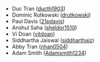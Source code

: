 - Duc Tran ([ducth1903](https://github.com/ducth1903))
- Dominic Rutkowski ([drutkowski](https://github.com/dominicrutk))
- Paul Davis ([21pdavis](https://github.com/21pdavis))
- Anshul Saha ([sheldor1510](https://github.com/sheldor1510))
- Vi Doan ([vitdoan](https://github.com/vitdoan))
- Siddhartha Jaiswal ([siddharthajz](https://github.com/siddharthajz))
- Abby Tran ([nhan0504](https://github.com/nhan0504))
- Adam Smith ([Adamsmith1234](https://github.com/Adamsmith1234))
